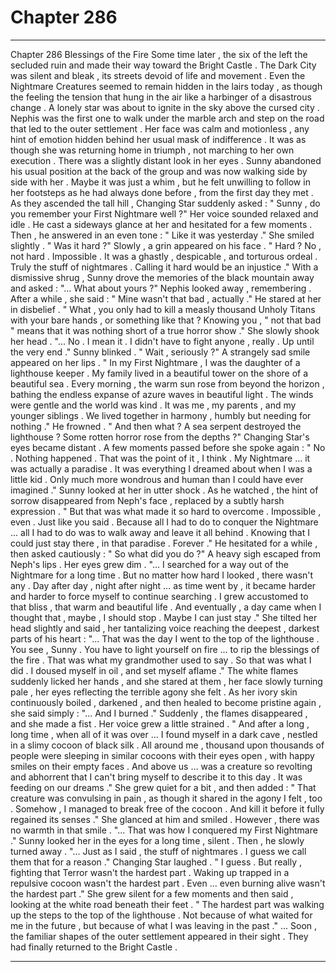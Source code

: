 
# Chapter 286


---

Chapter 286 Blessings of the Fire
Some time later , the six of the left the secluded ruin and made their way toward the Bright Castle . The Dark City was silent and bleak , its streets devoid of life and movement . Even the Nightmare Creatures seemed to remain hidden in the lairs today , as though the feeling the tension that hung in the air like a harbinger of a disastrous change .
A lonely star was about to ignite in the sky above the cursed city .
Nephis was the first one to walk under the marble arch and step on the road that led to the outer settlement . Her face was calm and motionless , any hint of emotion hidden behind her usual mask of indifference . It was as though she was returning home in triumph , not marching to her own execution .
There was a slightly distant look in her eyes .
Sunny abandoned his usual position at the back of the group and was now walking side by side with her . Maybe it was just a whim , but he felt unwilling to follow in her footsteps as he had always done before , from the first day they met .
As they ascended the tall hill , Changing Star suddenly asked :
" Sunny , do you remember your First Nightmare well ?"
Her voice sounded relaxed and idle .
He cast a sideways glance at her and hesitated for a few moments . Then , he answered in an even tone :
" Like it was yesterday ."
She smiled slightly .
" Was it hard ?"
Slowly , a grin appeared on his face .
" Hard ? No , not hard . Impossible . It was a ghastly , despicable , and torturous ordeal . Truly the stuff of nightmares . Calling it hard would be an injustice ."
With a dismissive shrug , Sunny drove the memories of the black mountain away and asked :
"... What about yours ?"
Nephis looked away , remembering . After a while , she said :
" Mine wasn't that bad , actually ."
He stared at her in disbelief .
" What , you only had to kill a measly thousand Unholy Titans with your bare hands , or something like that ? Knowing you , " not that bad " means that it was nothing short of a true horror show ."
She slowly shook her head .
"... No . I mean it . I didn't have to fight anyone , really . Up until the very end ."
Sunny blinked .
" Wait , seriously ?"
A strangely sad smile appeared on her lips .
" In my First Nightmare , I was the daughter of a lighthouse keeper . My family lived in a beautiful tower on the shore of a beautiful sea . Every morning , the warm sun rose from beyond the horizon , bathing the endless expanse of azure waves in beautiful light . The winds were gentle and the world was kind . It was me , my parents , and my younger siblings . We lived together in harmony , humbly but needing for nothing ."
He frowned .
" And then what ? A sea serpent destroyed the lighthouse ? Some rotten horror rose from the depths ?"
Changing Star's eyes became distant . A few moments passed before she spoke again :
" No . Nothing happened . That was the point of it , I think . My Nightmare ... it was actually a paradise . It was everything I dreamed about when I was a little kid . Only much more wondrous and human than I could have ever imagined ."
Sunny looked at her in utter shock . As he watched , the hint of sorrow disappeared from Neph's face , replaced by a subtly harsh expression .
" But that was what made it so hard to overcome . Impossible , even . Just like you said . Because all I had to do to conquer the Nightmare ... all I had to do was to walk away and leave it all behind . Knowing that I could just stay there , in that paradise . Forever ."
He hesitated for a while , then asked cautiously :
" So what did you do ?"
A heavy sigh escaped from Neph's lips . Her eyes grew dim .
"... I searched for a way out of the Nightmare for a long time . But no matter how hard I looked , there wasn't any . Day after day , night after night … as time went by , it became harder and harder to force myself to continue searching . I grew accustomed to that bliss , that warm and beautiful life . And eventually , a day came when I thought that , maybe , I should stop . Maybe I can just stay ."
She tilted her head slightly and said , her tantalizing voice reaching the deepest , darkest parts of his heart :
"... That was the day I went to the top of the lighthouse . You see , Sunny . You have to light yourself on fire ... to rip the blessings of the fire . That was what my grandmother used to say . So that was what I did . I doused myself in oil , and set myself aflame ."
The white flames suddenly licked her hands , and she stared at them , her face slowly turning pale , her eyes reflecting the terrible agony she felt . As her ivory skin continuously boiled , darkened , and then healed to become pristine again , she said simply :
"... And I burned ."
Suddenly , the flames disappeared , and she made a fist . Her voice grew a little strained .
" And after a long , long time , when all of it was over ... I found myself in a dark cave , nestled in a slimy cocoon of black silk . All around me , thousand upon thousands of people were sleeping in similar cocoons with their eyes open , with happy smiles on their empty faces . And above us … was a creature so revolting and abhorrent that I can't bring myself to describe it to this day . It was feeding on our dreams ."
She grew quiet for a bit , and then added :
" That creature was convulsing in pain , as though it shared in the agony I felt , too . Somehow , I managed to break free of the cocoon . And kill it before it fully regained its senses ."
She glanced at him and smiled . However , there was no warmth in that smile .
"... That was how I conquered my First Nightmare ."
Sunny looked her in the eyes for a long time , silent . Then , he slowly turned away .
"... Just as I said , the stuff of nightmares . I guess we call them that for a reason ."
Changing Star laughed .
" I guess . But really , fighting that Terror wasn't the hardest part . Waking up trapped in a repulsive cocoon wasn't the hardest part . Even ... even burning alive wasn't the hardest part ."
She grew silent for a few moments and then said , looking at the white road beneath their feet .
" The hardest part was walking up the steps to the top of the lighthouse . Not because of what waited for me in the future , but because of what I was leaving in the past ."
... Soon , the familiar shapes of the outer settlement appeared in their sight .
They had finally returned to the Bright Castle .

---

